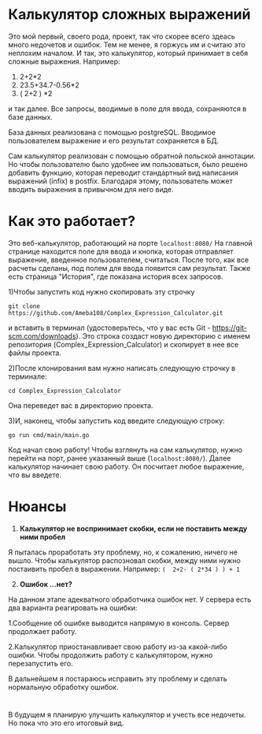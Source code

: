 # Калькулятор сложных выражений 
Это мой первый, своего рода, проект, так что скорее всего здеась много недочетов и ошибок. Тем не менее, я горжусь им и считаю это неплохим началом.
И так, это калькулятор, который принимает в себя сложные выражения. Например:
  1) 2+2*2
  2) 23.5+34.7-0.56*2
  3) ( 2+2 ) *2

и так далее.
Все запросы, вводимые в поле для ввода, сохраняются в базе данных. 

База данных реализована с помощью postgreSQL. Вводимое пользователем выражение и его результат сохраняется в БД.

Сам калькулятор реализован с помощью обратной польской аннотации. Но чтобы пользователю было удобнее им пользоваться, было решено добавить функцию, которая переводит стандартный вид написания выражений (infix) в postfix. Благодаря этому, пользователь может вводить выражения в привычном для него виде. 

# Как это работает?
Это веб-калькулятор, работающий на порте ```localhost:8080/```
На главной странице находится поле для ввода и кнопка, которая отправляет выражение, введенное пользователем, считаться. После того, как все расчеты сделаны, под полем для ввода появится сам результат.
Также есть страница "История", где показана история всех запросов.

1)Чтобы запустить код нужно скопировать эту строчку

```git clone https://github.com/Ameba108/Complex_Expression_Calculator.git``` 

и вставить в терминал (удостоверьтесь, что у вас есть Git - https://git-scm.com/downloads). Это строка создаст новую директорию с именем репозитория (Complex_Expression_Calculator) и скопирует в нее все файлы проекта.

2)После клонирования вам нужно написать следующую строчку в терминале:

```cd Complex_Expression_Calculator```

Она переведет вас в директорию проекта.

3)И, наконец, чтобы запустить код введите следующую строку:

```go run cmd/main/main.go```

Код начал свою работу! Чтобы взглянуть на сам калькулятор, нужно перейти на порт, ранее указанный выше (```localhost:8080/```). Далее калькулятор начинает свою работу. Он посчитает любое выражение, что вы введете.

# Нюансы
1) **Калькулятор не воспринимает скобки, если не поставить между ними пробел**

Я пыталась проработать эту проблему, но, к сожалению, ничего не вышло. Чтобы калькулятор распозновал скобки, между ними нужно постаивить пробел в выражении. Например: ```(  2+2- ( 2*34 ) ) + 1```

2) **Ошибок ...нет?**

На данном этапе адекватного обработчика ошибок нет. У сервера есть два варианта реагировать на ошибки: 

1.Сообщение об ошибке выводится напрямую в консоль. Сервер продолжает работу.

2.Калькулятор приостанавливает свою работу из-за какой-либо ошибки. Чтобы продолжить работу с калькулятором, нужно перезапустить его.

В дальнейшем я постараюсь исправить эту проблему и сделать нормальную обработку ошибок. 

#  
В будущем я планирую улучшить калькулятор и учесть все недочеты. Но пока что это его итоговый вид.
